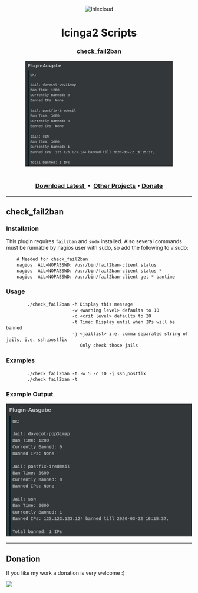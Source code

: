 <p align="center"><img alt="Ihlecloud" src="https://me.ihlecloud.de/img/logo.png" height="76"></p></img>
<h1 align="center">Icinga2 Scripts</h1>
<h3 align="center">check_fail2ban</h3>
<p align="center" style="margin-bottom: 0px !important;">
  <img width="400" src="img/fail2ban_new.png" alt="Example" align="center">
</p>
<br>
<h3 align="center">
    <a href="https://github.com/n1tr0-5urf3r/icinga2-scripts/releases/">Download Latest
    </a>・
    <a href="https://exchange.icinga.com/n1tr0-5urf3r">Other Projects</a>・<a href="https://www.paypal.com/donate/?hosted_button_id=KXMYX49C6MLLN">Donate</a></h3>

---

## check_fail2ban
### Installation
This plugin requires `fail2ban` and `sudo` installed. Also several commands must be runnable by nagios user with sudo, so add the following to visudo:

        # Needed for check_fail2ban
        nagios  ALL=NOPASSWD: /usr/bin/fail2ban-client status
        nagios  ALL=NOPASSWD: /usr/bin/fail2ban-client status *
        nagios  ALL=NOPASSWD: /usr/bin/fail2ban-client get * bantime
### Usage    
            ./check_fail2ban -h Display this message
                             -w <warning level> defaults to 10
                             -c <crit level> defaults to 20
                             -t Time: Display until when IPs will be banned
                             -j <jaillist> i.e. comma separated string of jails, i.e. ssh,postfix
                                Only check those jails
### Examples
            ./check_fail2ban -t -w 5 -c 10 -j ssh,postfix
            ./check_fail2ban -t

### Example Output
![Fail2Ban](img/fail2ban_new.png "Fail2Ban")

---

## Donation
If you like my work a donation is very welcome :) 

[![](https://www.paypalobjects.com/en_US/i/btn/btn_donateCC_LG.gif)](https://www.paypal.com/donate/?hosted_button_id=KXMYX49C6MLLN)
